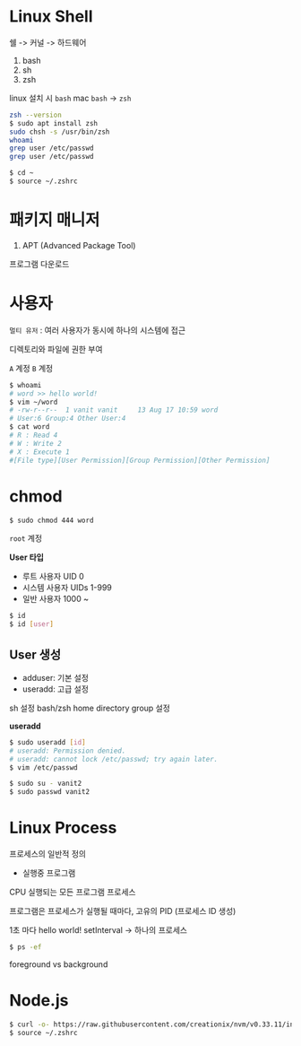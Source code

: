 # Linux Shell

쉘 -> 커널 -> 하드웨어

1. bash
2. sh
3. zsh

linux 설치 시 `bash`
mac `bash` -> `zsh`

```sh
zsh --version
$ sudo apt install zsh
sudo chsh -s /usr/bin/zsh
whoami
grep user /etc/passwd
grep user /etc/passwd

$ cd ~
$ source ~/.zshrc
```

# 패키지 매니저

1. APT (Advanced Package Tool)

프로그램 다운로드

# 사용자

`멀티 유저` : 여러 사용자가 동시에 하나의 시스템에 접근

디렉토리와 파일에 권한 부여

`A` 계정
`B` 계정

```sh
$ whoami
# word >> hello world!
$ vim ~/word
# -rw-r--r--  1 vanit vanit     13 Aug 17 10:59 word
# User:6 Group:4 Other User:4
$ cat word
# R : Read 4
# W : Write 2
# X : Execute 1
#[File type][User Permission][Group Permission][Other Permission]
```

# chmod

```sh
$ sudo chmod 444 word
```

`root` 계정

**User 타입**

- 루트 사용자 UID 0
- 시스템 사용자 UIDs 1-999
- 일반 사용자 1000 ~

```sh
$ id
$ id [user]
```

## User 생성

- adduser: 기본 설정
- useradd: 고급 설정

sh 설정 bash/zsh
home directory
group 설정

**useradd**

```sh
$ sudo useradd [id]
# useradd: Permission denied.
# useradd: cannot lock /etc/passwd; try again later.
$ vim /etc/passwd

$ sudo su - vanit2
$ sudo passwd vanit2
```

# Linux Process

프로세스의 일반적 정의

- 실행중 프로그램

CPU 실행되는 모든 프로그램 프로세스

프로그램은 프로세스가 실행될 때마다, 고유의 PID (프로세스 ID 생성)

1초 마다 hello world!
setInterval -> 하나의 프로세스

```sh
$ ps -ef
```

foreground vs background

# Node.js

```sh
$ curl -o- https://raw.githubusercontent.com/creationix/nvm/v0.33.11/install.sh | bash
$ source ~/.zshrc
```
